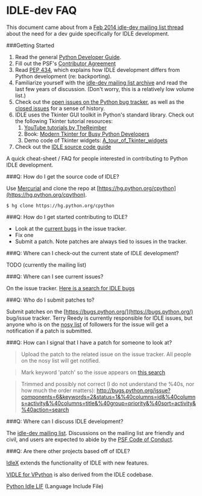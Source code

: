 IDLE-dev FAQ
============

This document came about from a [Feb 2014 idle-dev mailing list thread](https://mail.python.org/pipermail/idle-dev/2014-February/003377.html) about the need for a dev guide specifically for IDLE development.

###Getting Started

1. Read the general [Python Developer Guide](http://docs.python.org/devguide/).
1. Fill out the PSF's [Contributor Agreement](https://www.python.org/psf/contrib/contrib-form/)
1. Read [PEP 434](https://www.python.org/dev/peps/pep-0434/), which explains how IDLE development differs from Python development (re: backporting).
1. Familiarize yourself with the [idle-dev mailing list archive](https://mail.python.org/pipermail/idle-dev/) and read the last few years of discussion. (Don't worry, this is a relatively low volume list.)
1. Check out the [open issues on the Python bug tracker](https://bugs.python.org/issue?%40search_text=&ignore=file%3Acontent&title=&%40columns=title&id=&%40columns=id&stage=&creation=&creator=&activity=&%40columns=activity&%40sort=activity&actor=&nosy=&type=&components=6&versions=&dependencies=&assignee=&keywords=&priority=&status=1&%40columns=status&resolution=&nosy_count=&message_count=&%40group=&%40pagesize=50&%40startwith=0&%40sortdir=on&%40queryname=&%40old-queryname=&%40action=search), as well as the [closed issues](https://bugs.python.org/issue?@template=search&status=1) for a sense of history.
1. IDLE uses the Tkinter GUI toolkit in Python's standard library. Check out the following Tkinter tutorial resources:
    1. [YouTube tutorials by TheReimber](https://www.youtube.com/watch?v=rcACl0sUJeQ)
    1. Book: [Modern Tkinter for Busy Python Developers](http://www.amazon.com/Modern-Tkinter-Busy-Python-Developers-ebook/dp/B0071QDNLO)
    1. Demo code of Tkinter widgets: [A_tour_of_Tkinter_widgets](http://tkinter.unpythonic.net/wiki/A_tour_of_Tkinter_widgets)
1. Check out the [IDLE source code guide](source_code_guide.md)


A quick cheat-sheet / FAQ for people interested in contributing to Python IDLE development.


###Q: How do I get the source code of IDLE?

Use [Mercurial](http://mercurial.selenic.com/) and clone the repo at [https://hg.python.org/cpython](https://hg.python.org/cpython).

    $ hg clone https://hg.python.org/cpython


###Q: How do I get started contributing to IDLE?

 * Look at the [current bugs](http://bugs.python.org/issue?components=6&keywords=2&status=1&%40columns=id&%40columns=activity&%40columns=title&%40group=priority&%40sort=activity&%40action=search) in the issue tracker.
 * Fix one
 * Submit a patch. Note patches are always tied to issues in the tracker.

###Q: Where can I check-out the current state of IDLE development?

TODO (currently the mailing list)

###Q: Where can I see current issues?

On the issue tracker. [Here is a search for IDLE bugs](http://bugs.python.org/issue?components=6&keywords=2&status=1&%40columns=id&%40columns=activity&%40columns=title&%40group=priority&%40sort=activity&%40action=search)


###Q: Who do I submit patches to?

Submit patches on the [https://bugs.python.org/](https://bugs.python.org/) bug/issue tracker. Terry Reedy is currently responsible for IDLE issues, but anyone who is on the [nosy list](http://docs.python.org/devguide/triaging.html#nosy-list) of followers for the issue will get a notification if a patch is submitted.

###Q: How can I signal that I have a patch for someone to look at?

> Upload the patch to the related issue on the issue tracker. All people on the nosy list will get notified.

> Mark keyword 'patch' so the issue appears on [this search](http://bugs.python.org/issue?%40search_text=&ignore=file%3Acontent&title=&%40columns=title&id=&%40columns=id&stage=&creation=&creator=&activity=&%40columns=activity&%40sort=activity&actor=&nosy=&type=&components=6&versions=&dependencies=&assignee=&keywords=2&priority=&%40group=priority&status=1&%40columns=status&resolution=&nosy_count=&message_count=&%40pagesize=50&%40startwith=0&%40queryname=&%40old-queryname=&%40action=search)

> Trimmed and possibly not correct (I do not understand the %40s, nor how much
> the order matters):
> http://bugs.python.org/issue?components=6&keywords=2&status=1&%40columns=id&%40columns=activity&%40columns=title&%40group=priority&%40sort=activity&%40action=search
>

###Q: Where can I discuss IDLE development?

The [idle-dev mailing list](https://mail.python.org/mailman/listinfo/idle-dev). Discussions on the mailing list are friendly and civil, and users are expected to abide by the [PSF Code of Conduct](http://www.python.org/psf/codeofconduct/).

###Q: Are there other projects based off of IDLE?

[IdleX](http://idlex.sourceforge.net/) extends the functionality of IDLE with new features. 

[VIDLE for VPython](http://www.vpython.org/index.html) is also derived from the IDLE codebase.

[Python Idle LIF](http://pyidlelif.sourceforge.net/) (Language Include File)
